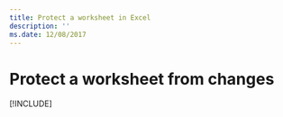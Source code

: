 ```yaml
---
title: Protect a worksheet in Excel
description: ''
ms.date: 12/08/2017 
---
```



# Protect a worksheet from changes

[!INCLUDE[](../includes/excel-tutorial-protect-worksheet.md)]